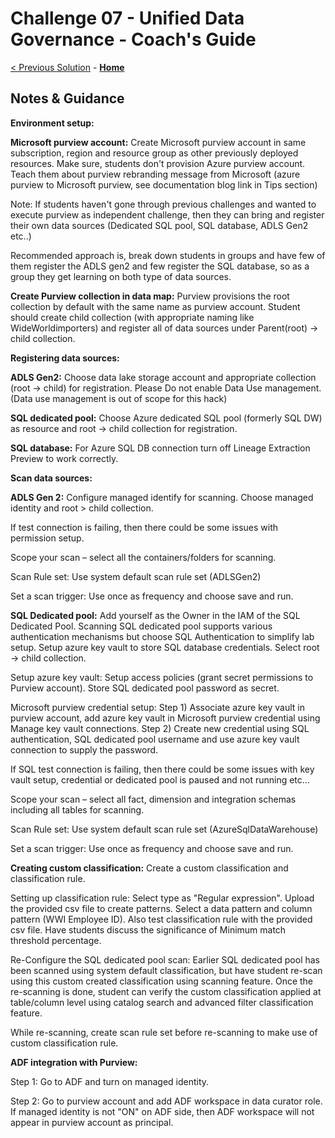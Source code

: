 # Challenge 07 - Unified Data Governance - Coach's Guide 

[< Previous Solution](./Solution-06.md) - **[Home](./README.md)**

## Notes & Guidance

**Environment setup:**

**Microsoft purview account:** Create Microsoft purview account in same subscription, region and resource group as other previously deployed resources. Make sure, students don't provision Azure purview account. Teach them about purview rebranding message from Microsoft (azure purview to Microsoft purview, see documentation blog link in Tips section)

Note: If students haven't gone through previous challenges and wanted to execute purview as independent challenge, then they can bring and register their own data sources (Dedicated SQL pool, SQL database, ADLS Gen2 etc..)

Recommended approach is, break down students in groups and have few of them register the ADLS gen2 and few register the SQL database, so as a group they get learning on both type of data sources.

**Create Purview collection in data map:** Purview provisions the root collection by default with the same name as purview account. Student should create child collection (with appropriate naming like WideWorldimporters) and register all of data sources under Parent(root) -\> child collection.

**Registering data sources:**

**ADLS Gen2:** Choose data lake storage account and appropriate collection (root -\> child) for registration. Please Do not enable Data Use management. (Data use management is out of scope for this hack)

**SQL dedicated pool:** Choose Azure dedicated SQL pool (formerly SQL DW) as resource and root -\> child collection for registration.

**SQL database:** For Azure SQL DB connection turn off Lineage Extraction Preview to work correctly.

**Scan data sources:**

**ADLS Gen 2:** Configure managed identify for scanning. Choose managed identity and root \> child collection.

If test connection is failing, then there could be some issues with permission setup.

Scope your scan – select all the containers/folders for scanning.

Scan Rule set: Use system default scan rule set (ADLSGen2)

Set a scan trigger: Use once as frequency and choose save and run.

**SQL Dedicated pool:** Add yourself as the Owner in the IAM of the SQL Dedicated Pool. Scanning SQL dedicated pool supports various authentication mechanisms but choose SQL Authentication to simplify lab setup. Setup azure key vault to store SQL database credentials. Select root -\> child collection.

Setup azure key vault: Setup access policies (grant secret permissions to Purview account). Store SQL dedicated pool password as secret.

Microsoft purview credential setup: Step 1) Associate azure key vault in purview account, add azure key vault in Microsoft purview credential using Manage key vault connections. Step 2) Create new credential using SQL authentication, SQL dedicated pool username and use azure key vault connection to supply the password.

If SQL test connection is failing, then there could be some issues with key vault setup, credential or dedicated pool is paused and not running etc...

Scope your scan – select all fact, dimension and integration schemas including all tables for scanning.

Scan Rule set: Use system default scan rule set (AzureSqlDataWarehouse)

Set a scan trigger: Use once as frequency and choose save and run.

**Creating custom classification:** Create a custom classification and classification rule.

Setting up classification rule: Select type as "Regular expression". Upload the provided csv file to create patterns. Select a data pattern and column pattern (WWI Employee ID). Also test classification rule with the provided csv file. Have students discuss the significance of Minimum match threshold percentage.

Re-Configure the SQL dedicated pool scan: Earlier SQL dedicated pool has been scanned using system default classification, but have student re-scan using this custom created classification using scanning feature. Once the re-scanning is done, student can verify the custom classification applied at table/column level using catalog search and advanced filter classification feature.

While re-scanning, create scan rule set before re-scanning to make use of custom classification rule.

**ADF integration with Purview:**

Step 1: Go to ADF and turn on managed identity.

Step 2: Go to purview account and add ADF workspace in data curator role. If managed identity is not "ON" on ADF side, then ADF workspace will not appear in purview account as principal.
